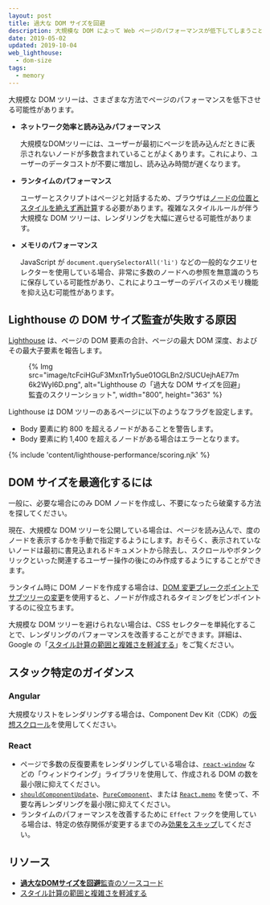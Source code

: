 ```yaml
---
layout: post
title: 過大な DOM サイズを回避
description: 大規模な DOM によって Web ページのパフォーマンスが低下してしまうことと、読み込み時に DOM のサイズを縮小する方法を学びます。
date: 2019-05-02
updated: 2019-10-04
web_lighthouse:
  - dom-size
tags:
  - memory
---
```


大規模な DOM ツリーは、さまざまな方法でページのパフォーマンスを低下させる可能性があります。

- **ネットワーク効率と読み込みパフォーマンス**

    大規模なDOMツリーには、ユーザーが最初にページを読み込んだときに表示されないノードが多数含まれていることがよくあります。これにより、ユーザーのデータコストが不要に増加し、読み込み時間が遅くなります。

- **ランタイムのパフォーマンス**

    ユーザーとスクリプトはページと対話するため、ブラウザは[ノードの位置とスタイルを絶えず再計算](https://developers.google.com/web/fundamentals/performance/rendering/reduce-the-scope-and-complexity-of-style-calculations?utm_source=lighthouse&utm_medium=cli)する必要があります。複雑なスタイルルールが伴う大規模な DOM ツリーは、レンダリングを大幅に遅らせる可能性があります。

- **メモリのパフォーマンス**

    JavaScript が `document.querySelectorAll('li')` などの一般的なクエリセレクターを使用している場合、非常に多数のノードへの参照を無意識のうちに保存している可能性があり、これによりユーザーのデバイスのメモリ機能を抑え込む可能性があります。

## Lighthouse の DOM サイズ監査が失敗する原因

[Lighthouse](https://developer.chrome.com/docs/lighthouse/overview/) は、ページの DOM 要素の合計、ページの最大 DOM 深度、およびその最大子要素を報告します。

<figure>{% Img src="image/tcFciHGuF3MxnTr1y5ue01OGLBn2/SUCUejhAE77m6k2WyI6D.png", alt="Lighthouse の「過大な DOM サイズを回避」監査のスクリーンショット", width="800", height="363" %}</figure>

Lighthouse は DOM ツリーのあるページに以下のようなフラグを設定します。

- Body 要素に約 800 を超えるノードがあることを警告します。
- Body 要素に約 1,400 を超えるノードがある場合はエラーとなります。

{% include 'content/lighthouse-performance/scoring.njk' %}

## DOM サイズを最適化するには

一般に、必要な場合にのみ DOM ノードを作成し、不要になったら破棄する方法を探してください。

現在、大規模な DOM ツリーを公開している場合は、ページを読み込んで、度のノードを表示するかを手動で指定するようにします。おそらく、表示されていないノードは最初に書見込まれるドキュメントから除去し、スクロールやボタンクリックといった関連するユーザー操作の後にのみ作成するようにすることができます。

ランタイム時に DOM ノードを作成する場合は、[DOM 変更ブレークポイントでサブツリーの変更](https://developer.chrome.com/docs/devtools/javascript/breakpoints/#dom)を使用すると、ノードが作成されるタイミングをピンポイントするのに役立ちます。

大規模な DOM ツリーを避けられない場合は、CSS セレクターを単純化することで、レンダリングのパフォーマンスを改善することができます。詳細は、Google の「[スタイル計算の範囲と複雑さを軽減する](/reduce-the-scope-and-complexity-of-style-calculations/)」をご覧ください。

## スタック特定のガイダンス

### Angular

大規模なリストをレンダリングする場合は、Component Dev Kit（CDK）の[仮想スクロール](/virtualize-lists-with-angular-cdk/)を使用してください。

### React

- ページで多数の反復要素をレンダリングしている場合は、[`react-window`](/virtualize-long-lists-react-window/) などの「ウィンドウイング」ライブラリを使用して、作成される DOM の数を最小限に抑えてください。
- [`shouldComponentUpdate`](https://reactjs.org/docs/optimizing-performance.html#shouldcomponentupdate-in-action)、[`PureComponent`](https://reactjs.org/docs/react-api.html#reactpurecomponent)、または [`React.memo`](https://reactjs.org/docs/react-api.html#reactmemo) を使って、不要な再レンダリングを最小限に抑えてください。
- ランタイムのパフォーマンスを改善するために `Effect` フックを使用している場合は、特定の依存関係が変更するまでのみ[効果をスキップ](https://reactjs.org/docs/hooks-effect.html#tip-optimizing-performance-by-skipping-effects)してください。

## リソース

- [**過大なDOMサイズを回避**監査のソースコード](https://github.com/GoogleChrome/lighthouse/blob/master/core/audits/dobetterweb/dom-size.js)
- [スタイル計算の範囲と複雑さを軽減する](/reduce-the-scope-and-complexity-of-style-calculations/)
